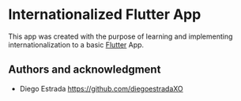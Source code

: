 # Internationalized Flutter App
This app was created with the purpose of learning and implementing internationalization to a basic [Flutter](https://flutter.dev/) App. 

## Authors and acknowledgment
- Diego Estrada https://github.com/diegoestradaXO
